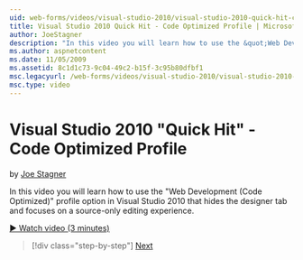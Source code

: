 ```yaml
---
uid: web-forms/videos/visual-studio-2010/visual-studio-2010-quick-hit-code-optimized-profile
title: Visual Studio 2010 Quick Hit - Code Optimized Profile | Microsoft Docs
author: JoeStagner
description: "In this video you will learn how to use the &quot;Web Development (Code Optimized)&quot; profile option in Visual Studio 2010 that hides the designer tab and..."
ms.author: aspnetcontent
ms.date: 11/05/2009
ms.assetid: 8c1d1c73-9c04-49c2-b15f-3c95b80dfbf1
msc.legacyurl: /web-forms/videos/visual-studio-2010/visual-studio-2010-quick-hit-code-optimized-profile
msc.type: video
---
```

Visual Studio 2010 "Quick Hit" - Code Optimized Profile
====================
by [Joe Stagner](https://github.com/JoeStagner)

In this video you will learn how to use the &quot;Web Development (Code Optimized)&quot; profile option in Visual Studio 2010 that hides the designer tab and focuses on a source-only editing experience. 

[&#9654; Watch video (3 minutes)](https://channel9.msdn.com/Blogs/ASP-NET-Site-Videos/visual-studio-2010-quick-hit-code-optimized-profile)

> [!div class="step-by-step"]
> [Next](visual-studio-2010-quick-hit-code-search-view-hierarchy.md)
